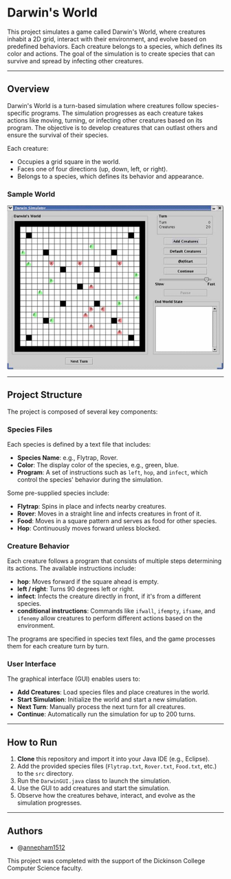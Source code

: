 # Darwin's World

This project simulates a game called Darwin's World, where creatures inhabit a 2D grid, interact with their environment, and evolve based on predefined behaviors. Each creature belongs to a species, which defines its color and actions. The goal of the simulation is to create species that can survive and spread by infecting other creatures.

---

## Overview

Darwin's World is a turn-based simulation where creatures follow species-specific programs. The simulation progresses as each creature takes actions like moving, turning, or infecting other creatures based on its program. The objective is to develop creatures that can outlast others and ensure the survival of their species.

Each creature:
- Occupies a grid square in the world.
- Faces one of four directions (up, down, left, or right).
- Belongs to a species, which defines its behavior and appearance.

### Sample World

![Darwin's World Sample](img/image.png)

---

## Project Structure

The project is composed of several key components:

### Species Files
Each species is defined by a text file that includes:
- **Species Name**: e.g., Flytrap, Rover.
- **Color**: The display color of the species, e.g., green, blue.
- **Program**: A set of instructions such as `left`, `hop`, and `infect`, which control the species' behavior during the simulation.

Some pre-supplied species include:
- **Flytrap**: Spins in place and infects nearby creatures.
- **Rover**: Moves in a straight line and infects creatures in front of it.
- **Food**: Moves in a square pattern and serves as food for other species.
- **Hop**: Continuously moves forward unless blocked.

### Creature Behavior

Each creature follows a program that consists of multiple steps determining its actions. The available instructions include:
- **hop**: Moves forward if the square ahead is empty.
- **left / right**: Turns 90 degrees left or right.
- **infect**: Infects the creature directly in front, if it's from a different species.
- **conditional instructions**: Commands like `ifwall`, `ifempty`, `ifsame`, and `ifenemy` allow creatures to perform different actions based on the environment.

The programs are specified in species text files, and the game processes them for each creature turn by turn.

### User Interface

The graphical interface (GUI) enables users to:
- **Add Creatures**: Load species files and place creatures in the world.
- **Start Simulation**: Initialize the world and start a new simulation.
- **Next Turn**: Manually process the next turn for all creatures.
- **Continue**: Automatically run the simulation for up to 200 turns.

---

## How to Run

1. **Clone** this repository and import it into your Java IDE (e.g., Eclipse).
2. Add the provided species files (`Flytrap.txt`, `Rover.txt`, `Food.txt`, etc.) to the `src` directory.
3. Run the `DarwinGUI.java` class to launch the simulation.
4. Use the GUI to add creatures and start the simulation.
5. Observe how the creatures behave, interact, and evolve as the simulation progresses.

---

## Authors

- @[annepham1512](https://github.com/annepham1512)

This project was completed with the support of the Dickinson College Computer Science faculty.

